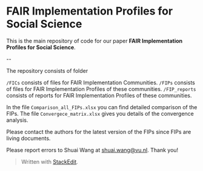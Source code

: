 
#  FAIR Implementation Profiles for Social Science

This is the main repository of code for our paper
**FAIR Implementation Profiles for Social Science**.

--

The repository consists of folder

`/FICs` consists of files for FAIR Implementation Communities.
`/FIPs` consists of files for FAIR Implementation Profiles of these communities.
`/FIP_reports` consists of reports for FAIR Implementation Profiles of these communities.

In the file `Comparison_all_FIPs.xlsx` you can find detailed comparison of the FIPs. The file `Convergece_matrix.xlsx` gives you details of the convergence analysis. 

Please contact the authors for the latest version of the FIPs since FIPs are living documents. 

Please report errors to Shuai Wang at shuai.wang@vu.nl. Thank you!

> Written with [StackEdit](https://stackedit.io/).
